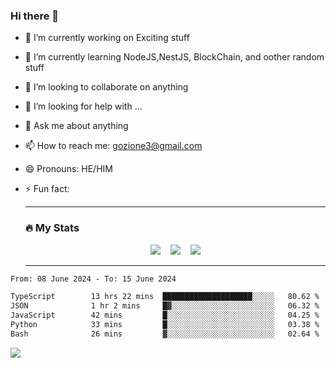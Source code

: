 ### Hi there 👋

<!--
**charlieScript/charlieScript** is a ✨ _special_ ✨ repository because its `README.md` (this file) appears on your GitHub profile.

Here are some ideas to get you started: -->

- 🔭 I’m currently working on Exciting stuff
- 🌱 I’m currently learning NodeJS,NestJS, BlockChain, and oother random stuff
- 👯 I’m looking to collaborate on anything
- 🤔 I’m looking for help with ...
- 💬 Ask me about anything
- 📫 How to reach me: gozione3@gmail.com
- 😄 Pronouns: HE/HIM
- ⚡ Fun fact:


  ---

  ### :fire: My Stats

  <div id="stats" align="center">
  <img src="http://github-readme-streak-stats.herokuapp.com?user=charlieScript&theme=dark&date_format=M%20j%5B%2C%20Y%5D" />&nbsp;&nbsp;&nbsp;
  <img src="https://github-readme-stats.vercel.app/api/top-langs/?username=charlieScript&layout=compact&theme=vision-friendly-dark"/>&nbsp;&nbsp;&nbsp;
  <img src="https://github-readme-stats.vercel.app/api?username=charlieScript&show_icons=true&theme=radical"/>
  </div>

  ---



<!--START_SECTION:waka-->

```txt
From: 08 June 2024 - To: 15 June 2024

TypeScript        13 hrs 22 mins  ████████████████████░░░░░   80.62 %
JSON              1 hr 2 mins     █▓░░░░░░░░░░░░░░░░░░░░░░░   06.32 %
JavaScript        42 mins         █░░░░░░░░░░░░░░░░░░░░░░░░   04.25 %
Python            33 mins         █░░░░░░░░░░░░░░░░░░░░░░░░   03.38 %
Bash              26 mins         ▓░░░░░░░░░░░░░░░░░░░░░░░░   02.64 %
```

<!--END_SECTION:waka-->
![](https://komarev.com/ghpvc/?username=charlieScript)
